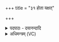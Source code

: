 +++
title = "३१ होता यक्षत्"

+++
<details><summary>पदपाठः - दयानन्दादि</summary>

होता॑। य॒क्ष॒त्। पेश॑स्वतीः। ति॒स्रः। दे॒वीः। हि॒र॒ण्ययीः॑। भार॑तीः। बृह॒तीः। म॒हीः। पति॑म्। इन्द्र॑म्। व॒यो॒धस॒मिति॑ वयः॒ऽधस॑म्। वि॒राज॒मिति॑ वि॒ऽराज॑म्। छन्दः॑। इ॒ह। इ॒न्द्रि॒यम्। धे॒नुम्। गाम्। न। वयः॑। दध॑त्। व्यन्तु॑। आज्य॑स्य। होतः॑। यज॑। ३१।
</details>

<details><summary>अधिमन्त्रम् (VC)</summary>

- वाण्यो देवताः
- सरस्वत्यृषिः
- भुरिक्शक्वरी
- धैवतः
</details>